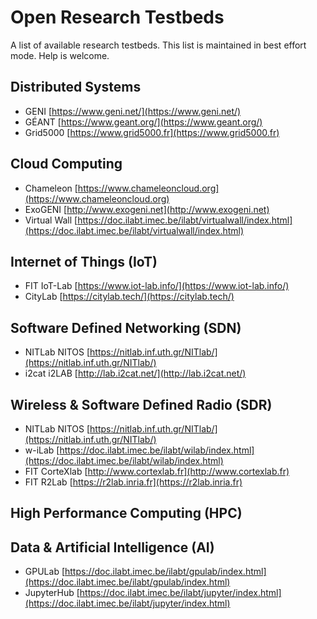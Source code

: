 # Open Research Testbeds

A list of available research testbeds. This list is maintained in best effort mode. Help is welcome.

## Distributed Systems

  - GENI [https://www.geni.net/](https://www.geni.net/)
  - GÉANT [https://www.geant.org/](https://www.geant.org/)
  - Grid5000 [https://www.grid5000.fr](https://www.grid5000.fr)

## Cloud Computing

  - Chameleon [https://www.chameleoncloud.org](https://www.chameleoncloud.org)
  - ExoGENI [http://www.exogeni.net](http://www.exogeni.net)
  - Virtual Wall [https://doc.ilabt.imec.be/ilabt/virtualwall/index.html](https://doc.ilabt.imec.be/ilabt/virtualwall/index.html)

## Internet of Things (IoT)

  - FIT IoT-Lab [https://www.iot-lab.info/](https://www.iot-lab.info/)
  - CityLab [https://citylab.tech/](https://citylab.tech/)

## Software Defined Networking (SDN)

  - NITLab NITOS [https://nitlab.inf.uth.gr/NITlab/](https://nitlab.inf.uth.gr/NITlab/)
  - i2cat i2LAB [http://lab.i2cat.net/](http://lab.i2cat.net/)

## Wireless & Software Defined Radio (SDR)

  - NITLab NITOS [https://nitlab.inf.uth.gr/NITlab/](https://nitlab.inf.uth.gr/NITlab/)
  - w-iLab [https://doc.ilabt.imec.be/ilabt/wilab/index.html](https://doc.ilabt.imec.be/ilabt/wilab/index.html)
  - FIT CorteXlab [http://www.cortexlab.fr](http://www.cortexlab.fr)
  - FIT R2Lab [https://r2lab.inria.fr](https://r2lab.inria.fr)

## High Performance Computing (HPC)

## Data & Artificial Intelligence (AI)

  - GPULab [https://doc.ilabt.imec.be/ilabt/gpulab/index.html](https://doc.ilabt.imec.be/ilabt/gpulab/index.html)
  - JupyterHub [https://doc.ilabt.imec.be/ilabt/jupyter/index.html](https://doc.ilabt.imec.be/ilabt/jupyter/index.html)
  
